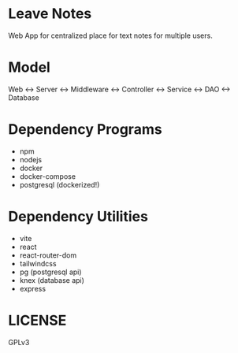 # Leave Notes

Web App for centralized place for text notes for multiple users.

# Model

Web <-> Server <-> Middleware <-> Controller <-> Service <-> DAO <-> Database

# Dependency Programs

- npm
- nodejs
- docker
- docker-compose
- postgresql (dockerized!)

# Dependency Utilities

- vite
- react
- react-router-dom
- tailwindcss
- pg (postgresql api)
- knex (database api)
- express

# LICENSE

GPLv3

